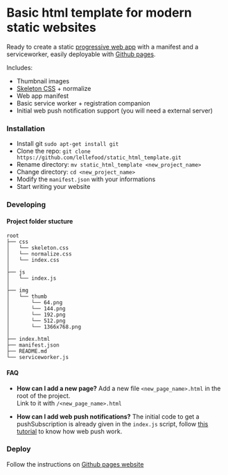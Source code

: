 # Basic html template for modern static websites

Ready to create a static [progressive web app](https://developers.google.com/web/progressive-web-apps/) with a manifest and a serviceworker, easily deployable with [Github pages](https://pages.github.com/).

Includes:

* Thumbnail images
* [Skeleton CSS](http://getskeleton.com/) + normalize
* Web app manifest
* Basic service worker + registration companion
* Initial web push notification support (you will need a external server)

### Installation

* Install git `sudo apt-get install git`
* Clone the repo: `git clone https://github.com/lellefood/static_html_template.git`
* Rename directory: `mv static_html_template <new_project_name>`
* Change directory: `cd <new_project_name>`
* Modify the `manifest.json` with your informations
* Start writing your website

### Developing

#### Project folder stucture

```
root
├── css
│   └── skeleton.css
│   └── normalize.css
│   └── index.css
│
├── js
│   └── index.js
│
├── img
│   └── thumb
│       └── 64.png
│       └── 144.png
│       └── 192.png
│       └── 512.png
│       └── 1366x768.png
│
├── index.html
├── manifest.json
├── README.md
└── serviceworker.js
```

#### FAQ

* **How can I add a new page?** Add a new file `<new_page_name>.html` in the root of the project.  
Link to it with `/<new_page_name>.html`

* **How can I add web push notifications?** The initial code to get a pushSubscription is already given in the `index.js` script, follow [this tutorial](https://web-push-book.gauntface.com/) to know how web push work.

### Deploy

Follow the instructions on [Github pages website](https://pages.github.com/)
